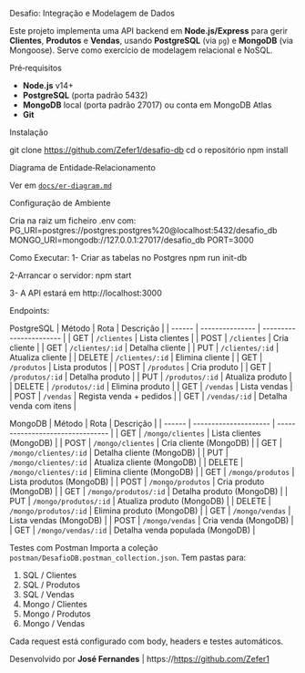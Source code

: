 Desafio: Integração e Modelagem de Dados

Este projeto implementa uma API backend em **Node.js/Express** para gerir **Clientes**, **Produtos** e **Vendas**, usando **PostgreSQL** (via `pg`) e **MongoDB** (via Mongoose). Serve como exercício de modelagem relacional e NoSQL.


Pré‑requisitos

- **Node.js** v14+  
- **PostgreSQL** (porta padrão 5432)  
- **MongoDB** local (porta padrão 27017) ou conta em MongoDB Atlas  
- **Git**

Instalação

git clone https://github.com/Zefer1/desafio-db
cd o repositório
npm install

 Diagrama de Entidade‑Relacionamento

Ver em [`docs/er-diagram.md`](docs/er-diagram.md)


Configuração de Ambiente

Cria na raiz um ficheiro .env com:
PG_URI=postgres://postgres:postgres%20@localhost:5432/desafio_db
MONGO_URI=mongodb://127.0.0.1:27017/desafio_db
PORT=3000

Como Executar:
1- Criar as tabelas no Postgres
npm run init-db

2-Arrancar o servidor:
npm start

3- A API estará em http://localhost:3000

Endpoints:

PostgreSQL
| Método | Rota            | Descrição               |
| ------ | --------------- | ----------------------- |
| GET    | `/clientes`     | Lista clientes          |
| POST   | `/clientes`     | Cria cliente            |
| GET    | `/clientes/:id` | Detalha cliente         |
| PUT    | `/clientes/:id` | Atualiza cliente        |
| DELETE | `/clientes/:id` | Elimina cliente         |
| GET    | `/produtos`     | Lista produtos          |
| POST   | `/produtos`     | Cria produto            |
| GET    | `/produtos/:id` | Detalha produto         |
| PUT    | `/produtos/:id` | Atualiza produto        |
| DELETE | `/produtos/:id` | Elimina produto         |
| GET    | `/vendas`       | Lista vendas            |
| POST   | `/vendas`       | Regista venda + pedidos |
| GET    | `/vendas/:id`   | Detalha venda com itens |

MongoDB
| Método | Rota                  | Descrição                        |
| ------ | --------------------- | -------------------------------- |
| GET    | `/mongo/clientes`     | Lista clientes (MongoDB)         |
| POST   | `/mongo/clientes`     | Cria cliente (MongoDB)           |
| GET    | `/mongo/clientes/:id` | Detalha cliente (MongoDB)        |
| PUT    | `/mongo/clientes/:id` | Atualiza cliente (MongoDB)       |
| DELETE | `/mongo/clientes/:id` | Elimina cliente (MongoDB)        |
| GET    | `/mongo/produtos`     | Lista produtos (MongoDB)         |
| POST   | `/mongo/produtos`     | Cria produto (MongoDB)           |
| GET    | `/mongo/produtos/:id` | Detalha produto (MongoDB)        |
| PUT    | `/mongo/produtos/:id` | Atualiza produto (MongoDB)       |
| DELETE | `/mongo/produtos/:id` | Elimina produto (MongoDB)        |
| GET    | `/mongo/vendas`       | Lista vendas (MongoDB)           |
| POST   | `/mongo/vendas`       | Cria venda (MongoDB)             |
| GET    | `/mongo/vendas/:id`   | Detalha venda populada (MongoDB) |

Testes com Postman
Importa a coleção `postman/DesafioDB.postman_collection.json`. Tem pastas para:

1. SQL / Clientes  
2. SQL / Produtos  
3. SQL / Vendas  
4. Mongo / Clientes  
5. Mongo / Produtos  
6. Mongo / Vendas  

Cada request está configurado com body, headers e testes automáticos.

Desenvolvido por **José Fernandes** | https://https://github.com/Zefer1